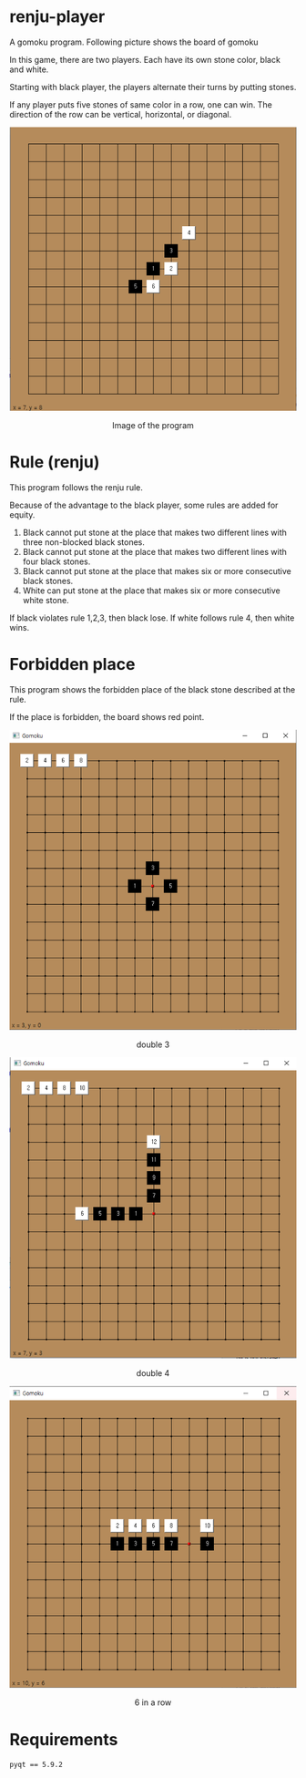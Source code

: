 # renju-player

A gomoku program. Following picture shows the board of gomoku

In this game, there are two players. Each have its own stone color, black and white.

Starting with black player, the players alternate their turns by putting stones.

If any player puts five stones of same color in a row, one can win. The direction of the row can be vertical, horizontal, or diagonal.

<center>

![](img_readme/board_example.png)

Image of the program

</center>

# Rule (renju)

This program follows the renju rule.

Because of the advantage to the black player, some rules are added for equity.

1. Black cannot put stone at the place that makes two different lines with three non-blocked black stones.
2. Black cannot put stone at the place that makes two different lines with four black stones.
3. Black cannot put stone at the place that makes six or more consecutive black stones.
4. White can put stone at the place that makes six or more consecutive white stone.

If black violates rule 1,2,3, then black lose. If white follows rule 4, then white wins.

# Forbidden place

This program shows the forbidden place of the black stone described at the rule.

If the place is forbidden, the board shows red point.

<center>

![](img_readme/forbidden_double_3.PNG)

double 3

![](img_readme/forbidden_double_4.PNG)

double 4

![](img_readme/forbidden_6_row.PNG)

6 in a row

</center>

# Requirements

```
pyqt == 5.9.2
```
